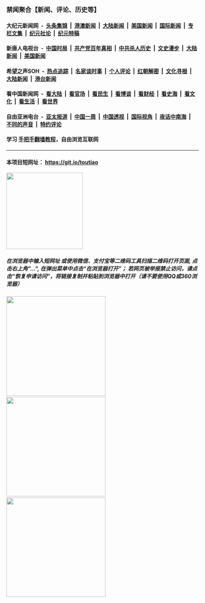### 禁闻聚合【新闻、评论、历史等】

#### 大纪元新闻网 &nbsp;-&nbsp; [头条集锦](indexes/E头条集锦.md?t=02131144) &nbsp;|&nbsp; [港澳新闻](indexes/E港澳新闻.md?t=02131144)  &nbsp;|&nbsp; [大陆新闻](indexes/E大陆新闻.md?t=02131144) &nbsp;|&nbsp; [美国新闻](indexes/E美国新闻.md?t=02131144) &nbsp;|&nbsp; [国际新闻](indexes/E国际新闻.md?t=02131144) &nbsp;|&nbsp; [专栏文集](indexes/E专栏文集.md?t=02131144) &nbsp;|&nbsp; [纪元社论](indexes/E纪元社论.md?t=02131144) &nbsp;|&nbsp; [纪元特稿](indexes/E纪元特稿.md?t=02131144) 

#### 新唐人电视台 &nbsp;-&nbsp; [中国时局](indexes/N中国时局.md?t=02131144) &nbsp;|&nbsp; [共产党百年真相](indexes/N共产党百年真相.md?t=02131144) &nbsp;|&nbsp; [中共杀人历史](indexes/N中共杀人历史.md?t=02131144) &nbsp;|&nbsp; [文史漫步](indexes/N文史漫步.md?t=02131144) &nbsp;|&nbsp; [大陆新闻](indexes/N大陆新闻.md?t=02131144) &nbsp;|&nbsp; [美国新闻](indexes/N美国新闻.md?t=02131144)

#### 希望之声SOH &nbsp;-&nbsp; [热点追踪](indexes/H热点追踪.md?t=02131144) &nbsp;|&nbsp; [名家谈时事](indexes/H名家谈时事.md?t=02131144) &nbsp;|&nbsp; [个人评论](indexes/H个人评论.md?t=02131144)  &nbsp;|&nbsp; [红朝解密](indexes/H红朝解密.md?t=02131144) &nbsp;|&nbsp; [文化寻根](indexes/H文化寻根.md?t=02131144) &nbsp;|&nbsp; [大陆新闻](indexes/H大陆新闻.md?t=02131144) &nbsp;|&nbsp; [港台新闻](indexes/H港台新闻.md?t=02131144)

#### 看中国新闻网 &nbsp;-&nbsp; [看大陆](indexes/S看大陆.md?t=02131144) &nbsp;|&nbsp; [看官场](indexes/S看官场.md?t=02131144) &nbsp;|&nbsp; [看民生](indexes/S看民生.md?t=02131144)  &nbsp;|&nbsp; [看博谈](indexes/S看博谈.md?t=02131144) &nbsp;|&nbsp; [看财经](indexes/S看财经.md?t=02131144) &nbsp;|&nbsp; [看史海](indexes/S看史海.md?t=02131144) &nbsp;|&nbsp; [看文化](indexes/S看文化.md?t=02131144) &nbsp;|&nbsp; [看生活](indexes/S看生活.md?t=02131144) &nbsp;|&nbsp; [看世界](indexes/S看世界.md?t=02131144)

#### 自由亚洲电台 &nbsp;-&nbsp; [亚太报道](indexes/R亚太报道.md?t=02131144) &nbsp;|&nbsp; [中国一周](indexes/R中国一周.md?t=02131144) &nbsp;|&nbsp; [中国透视](indexes/R中国透视.md?t=02131144)  &nbsp;|&nbsp; [国际视角](indexes/R国际视角.md?t=02131144) &nbsp;|&nbsp; [夜话中南海](indexes/R夜话中南海.md?t=02131144) &nbsp;|&nbsp; [不同的声音](indexes/R不同的声音.md?t=02131144) &nbsp;|&nbsp; [特约评论](indexes/R特约评论.md?t=02131144)

#### 学习 [手把手翻墙教程](https://github.com/gfw-breaker/guides/wiki)，自由浏览互联网

----

#### 本项目短网址： https://git.io/toutiao
<img src="https://raw.githubusercontent.com/gfw-breaker/banned-news/master/scripts/img/qr.png" width="200px"/>  

##### 在浏览器中输入短网址 或使用微信、支付宝等二维码工具扫描二维码打开页面, 点击右上角"...", 在弹出菜单中点击“在浏览器打开”； 若网页被举报禁止访问，请点击“恢复申请访问”，将链接复制并粘贴到浏览器中打开（请不要使用QQ或360浏览器）

<img src="https://raw.githubusercontent.com/gfw-breaker/banned-news/master/scripts/img/1.png" width="260px"/> &nbsp; <img src="https://raw.githubusercontent.com/gfw-breaker/banned-news/master/scripts/img/2.png" width="260px"/> &nbsp; <img src="https://raw.githubusercontent.com/gfw-breaker/banned-news/master/scripts/img/3.png" width="260px"/>
